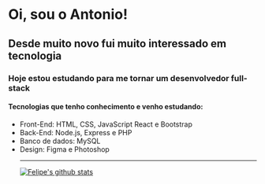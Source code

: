 <h1>Oi, sou o Antonio!</h1>

<h2>Desde muito novo fui muito interessado em tecnologia</h2>
<h3>Hoje estou estudando para me tornar um desenvolvedor full-stack</h3>
<h4>Tecnologias que tenho conhecimento e venho estudando:</h4>
<ul>
<li>Front-End: HTML, CSS, JavaScript React e Bootstrap</li>
<li>Back-End: Node.js, Express e PHP</li>
<li>Banco de dados: MySQL</li>
<li>Design: Figma e Photoshop</li>
</li>

____


[![Felipe's github stats](https://github-readme-stats.vercel.app/api?username=antoni0o&theme=dark&show_icons=true&count_private=true&role=OWNER,COLLABORATOR)](https://github.com/Antoni0o)




